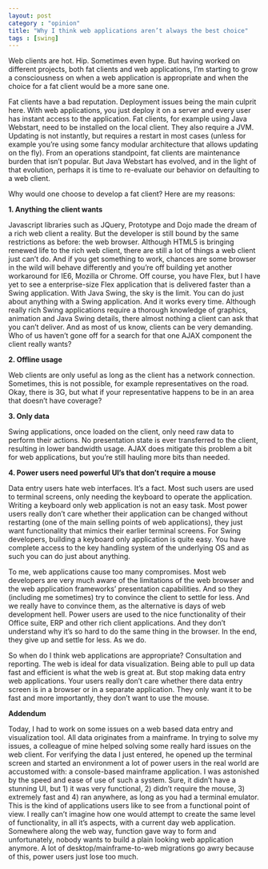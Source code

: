 ```yaml
---
layout: post
category : "opinion"
title: "Why I think web applications aren’t always the best choice"
tags : [swing]
---
```


Web clients are hot. Hip. Sometimes even hype. But having worked on different projects, both fat clients and web applications, I’m starting to grow a consciousness on when a web application is appropriate and when the choice for a fat client would be a more sane one.

Fat clients have a bad reputation. Deployment issues being the main culprit here. With web applications, you just deploy it on a server and every user has instant access to the application. Fat clients, for example using Java Webstart, need to be installed on the local client. They also require a JVM. Updating is not instantly, but requires a restart in most cases (unless for example you’re using some fancy modular architecture that allows updating on the fly). From an operations standpoint, fat clients are maintenance burden that isn’t popular. But Java Webstart has evolved, and in the light of that evolution, perhaps it is time to re-evaluate our behavior on defaulting to a web client.<!--more-->

Why would one choose to develop a fat client? Here are my reasons:

**1. Anything the client wants**

Javascript libraries such as JQuery, Prototype and Dojo made the dream of a rich web client a reality. But the developer is still bound by the same restrictions as before: the web browser. Although HTML5 is bringing renewed life to the rich web client, there are still a lot of things a web client just can’t do. And if you get something to work, chances are some browser in the wild will behave differently and you’re off building yet another workaround for IE6, Mozilla or Chrome. Off course, you have Flex, but I have yet to see a enterprise-size Flex application that is delivered faster than a Swing application.
With Java Swing, the sky is the limit. You can do just about anything with a Swing application. And it works every time. Although really rich Swing applications require a thorough knowledge of graphics, animation and Java Swing details, there almost nothing a client can ask that you can’t deliver. And as most of us know, clients can be very demanding. Who of us haven’t gone off for a search for that one AJAX component the client really wants?

**2. Offline usage**

Web clients are only useful as long as the client has a network connection. Sometimes, this is not possible, for example representatives on the road. Okay, there is 3G, but what if your representative happens to be in an area that doesn’t have coverage?

**3. Only data**

Swing applications, once loaded on the client, only need raw data to perform their actions. No presentation state is ever transferred to the client, resulting in lower bandwidth usage. AJAX does mitigate this problem a bit for web applications, but you’re still hauling more bits than needed.

**4. Power users need powerful UI’s that don’t require a mouse**

Data entry users hate web interfaces. It’s a fact. Most such users are used to terminal screens, only needing the keyboard to operate the application. Writing a keyboard only web application is not an easy task. Most power users really don’t care whether their application can be changed without restarting (one of the main selling points of web applications), they just want functionality that mimics their earlier terminal screens. For Swing developers, building a keyboard only application is quite easy. You have complete access to the key handling system of the underlying OS and as such you can do just about anything.

To me, web applications cause too many compromises. Most web developers are very much aware of the limitations of the web browser and the web application frameworks’ presentation capabilities. And so they (including me sometimes) try to convince the client to settle for less. And we really have to convince them, as the alternative is days of web development hell. Power users are used to the nice functionality of their Office suite, ERP and other rich client applications. And they don’t understand why it’s so hard to do the same thing in the browser. In the end, they give up and settle for less. As we do.

So when do I think web applications are appropriate? Consultation and reporting. The web is ideal for data visualization. Being able to pull up data fast and efficient is what the web is great at. But stop making data entry web applications. Your users really don’t care whether there data entry screen is in a browser or in a separate application. They only want it to be fast and more importantly, they don’t want to use the mouse.

**Addendum**

Today, I had to work on some issues on a web based data entry and visualization tool. All data originates from a mainframe. In trying to solve my issues, a colleague of mine helped solving some really hard issues on the web client. For verifying the data I just entered, he opened up the terminal screen and started an environment a lot of power users in the real world are accustomed with: a console-based mainframe application. I was astonished by the speed and ease of use of such a system. Sure, it didn’t have a stunning UI, but 1) it was very functional, 2) didn’t require the mouse, 3) extremely fast and 4) ran anywhere, as long as you had a terminal emulator. This is the kind of applications users like to see from a functional point of view. I really can’t imagine how one would attempt to create the same level of functionality, in all it’s aspects, with a current day web application. Somewhere along the web way, function gave way to form and unfortunately, nobody wants to build a plain looking web application anymore. A lot of desktop/mainframe-to-web migrations go awry because of this, power users just lose too much.